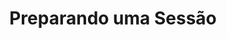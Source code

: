 ---
id: preparing-a-session
title: Preparando uma Sessão
slug: /10-the-guide/preparing-a-session
---